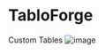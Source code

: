 # TabloForge
Custom Tables
![image](https://kantrveysel.github.io/TabloForge/?r1=ID,Name,Score&r2=1,Alice,95&r3=2,Bob,88)
